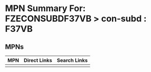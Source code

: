 



# MPN Summary For: FZECONSUBDF37VB > con-subd : F37VB

## MPNs
  

|MPN|Direct Links|Search Links|
| :--- | :--- | :--- |
||||
